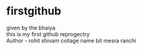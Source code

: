 # firstgithub
given by the bhaiya 
<br>
this is my first github reprogectry
<br>
Author - rohit shivam
collage name bit mesra ranchi

